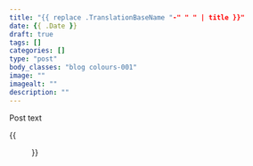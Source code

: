 ```yaml
---
title: "{{ replace .TranslationBaseName "-" " " | title }}"
date: {{ .Date }}
draft: true
tags: []
categories: []
type: "post"
body_classes: "blog colours-001"
image: ""
imagealt: ""
description: ""
---
```


Post text<!--more-->

{{<figure class="note-image" src="office-dog.png" link="https://alink.com" alt="alt text" caption="caption text">}}